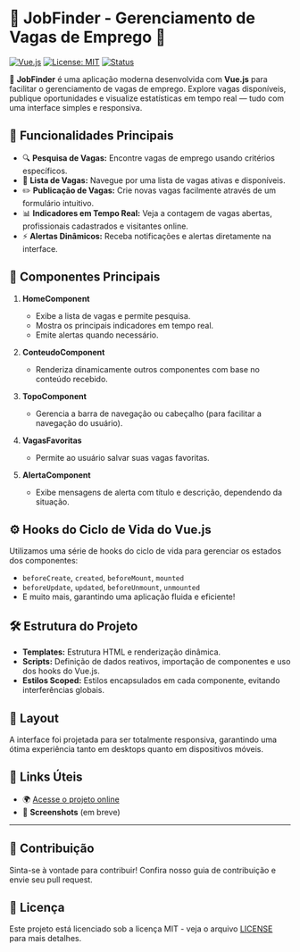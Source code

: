 # 🌟 JobFinder - Gerenciamento de Vagas de Emprego 🚀

[![Vue.js](https://img.shields.io/badge/Vue.js-3.3.0-brightgreen.svg)](https://vuejs.org/)
[![License: MIT](https://img.shields.io/badge/License-MIT-blue.svg)](https://opensource.org/licenses/MIT)
[![Status](https://img.shields.io/badge/Status-Em%20Desenvolvimento-yellow.svg)](https://yourprojectlink.com)

🎉 **JobFinder** é uma aplicação moderna desenvolvida com **Vue.js** para facilitar o gerenciamento de vagas de emprego. Explore vagas disponíveis, publique oportunidades e visualize estatísticas em tempo real — tudo com uma interface simples e responsiva.

## 🚀 Funcionalidades Principais

- 🔍 **Pesquisa de Vagas:** Encontre vagas de emprego usando critérios específicos.
- 📄 **Lista de Vagas:** Navegue por uma lista de vagas ativas e disponíveis.
- ✏️ **Publicação de Vagas:** Crie novas vagas facilmente através de um formulário intuitivo.
- 📊 **Indicadores em Tempo Real:** Veja a contagem de vagas abertas, profissionais cadastrados e visitantes online.
- ⚡ **Alertas Dinâmicos:** Receba notificações e alertas diretamente na interface.

## 📂 Componentes Principais

1. **HomeComponent**

   - Exibe a lista de vagas e permite pesquisa.
   - Mostra os principais indicadores em tempo real.
   - Emite alertas quando necessário.

2. **ConteudoComponent**

   - Renderiza dinamicamente outros componentes com base no conteúdo recebido.

3. **TopoComponent**

   - Gerencia a barra de navegação ou cabeçalho (para facilitar a navegação do usuário).

4. **VagasFavoritas**

   - Permite ao usuário salvar suas vagas favoritas.

5. **AlertaComponent**
   - Exibe mensagens de alerta com título e descrição, dependendo da situação.

## ⚙️ Hooks do Ciclo de Vida do Vue.js

Utilizamos uma série de hooks do ciclo de vida para gerenciar os estados dos componentes:

- `beforeCreate`, `created`, `beforeMount`, `mounted`
- `beforeUpdate`, `updated`, `beforeUnmount`, `unmounted`
- E muito mais, garantindo uma aplicação fluida e eficiente!

## 🛠 Estrutura do Projeto

- **Templates:** Estrutura HTML e renderização dinâmica.
- **Scripts:** Definição de dados reativos, importação de componentes e uso dos hooks do Vue.js.
- **Estilos Scoped:** Estilos encapsulados em cada componente, evitando interferências globais.

## 🎨 Layout

A interface foi projetada para ser totalmente responsiva, garantindo uma ótima experiência tanto em desktops quanto em dispositivos móveis.

## 🔗 Links Úteis

- 🌍 [Acesse o projeto online](https://yourprojectlink.com)
- 📸 **Screenshots** (em breve)

---

## 🤝 Contribuição

Sinta-se à vontade para contribuir! Confira nosso guia de contribuição e envie seu pull request.

## 📜 Licença

Este projeto está licenciado sob a licença MIT - veja o arquivo [LICENSE](LICENSE) para mais detalhes.

